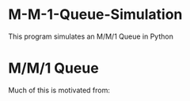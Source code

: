 # M-M-1-Queue-Simulation
This program simulates an M/M/1 Queue in Python

# M/M/1 Queue
Much of this is motivated from:
